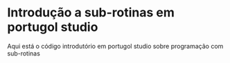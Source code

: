 # Introdução a sub-rotinas em portugol studio
Aqui está o código introdutório em portugol studio sobre programação com sub-rotinas
